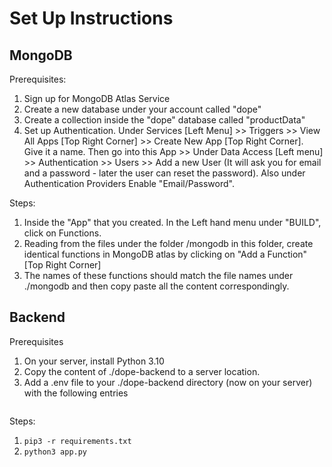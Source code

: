 # Set Up Instructions

## MongoDB
Prerequisites:
1. Sign up for MongoDB Atlas Service
2. Create a new database under your account called "dope"
3. Create a collection inside the "dope" database called "productData"
4. Set up Authentication. Under Services [Left Menu] >> Triggers >> View All Apps [Top Right Corner] >> Create New App [Top Right Corner]. Give it a name. Then go into this App >> Under Data Access [Left menu] >> Authentication >> Users >> Add a new User (It will ask you for email and a password - later the user can reset the password). Also under Authentication Providers Enable "Email/Password".

Steps:
1. Inside the "App" that you created. In the Left hand menu under "BUILD", click on Functions.
2. Reading from the files under the folder /mongodb in this folder, create identical functions in MongoDB atlas by clicking on "Add a Function" [Top Right Corner]
3. The names of these functions should match the file names under ./mongodb and then copy paste all the content correspondingly. 

## Backend
Prerequisites
1. On your server, install Python 3.10
2. Copy the content of ./dope-backend to a server location.
3. Add a .env file to your ./dope-backend directory (now on your server) with the following entries
   ```
   ```
Steps:

1. ```pip3 -r requirements.txt```
2. ```python3 app.py```
